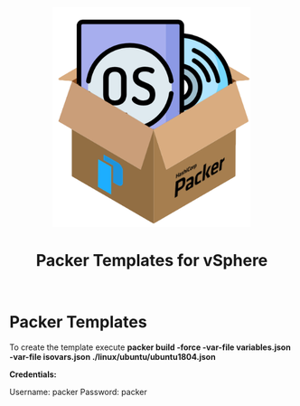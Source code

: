 <div align="center">
    <img src="packerosbox.png" alt="logo" width="350px" style="margin-top: 1em">
    <h1>Packer Templates for vSphere</h1>
</div><br>

# Packer Templates 

To create the template execute **packer build -force -var-file variables.json -var-file isovars.json ./linux/ubuntu/ubuntu1804.json** 

**Credentials:**

Username: packer
Password: packer